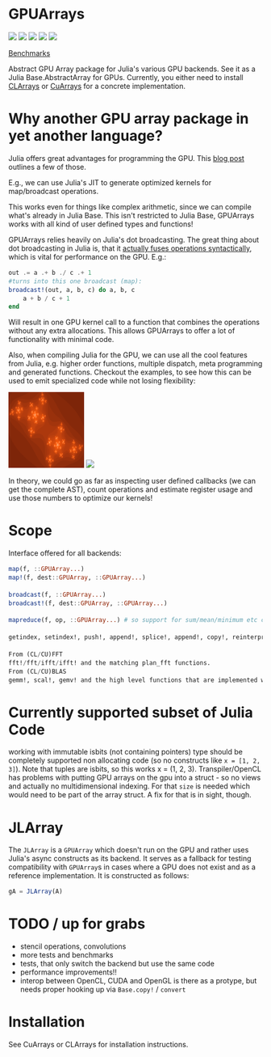 # GPUArrays

[![](https://travis-ci.org/JuliaGPU/GPUArrays.jl.svg?branch=master)](https://travis-ci.org/JuliaGPU/GPUArrays.jl)
[![](https://ci.appveyor.com/api/projects/status/2aa4bvmq7e9rh338/branch/master?svg=true)](https://ci.appveyor.com/project/SimonDanisch/gpuarrays-jl/branch/master)
[![](https://gitlab.com/JuliaGPU/GPUArrays.jl/badges/master/pipeline.svg)](https://gitlab.com/JuliaGPU/GPUArrays.jl/pipelines)
[![](https://codecov.io/gh/JuliaGPU/GPUArrays.jl/branch/master/graph/badge.svg)](https://codecov.io/gh/JuliaGPU/GPUArrays.jl)
[![](https://img.shields.io/badge/docs-latest-blue.svg)](https://JuliaGPU.github.io/GPUArrays.jl/latest)


[Benchmarks](https://github.com/JuliaGPU/GPUBenchmarks.jl/blob/master/results/results.md)

Abstract GPU Array package for Julia's various GPU backends.
See it as a Julia Base.AbstractArray for GPUs.
Currently, you either need to install [CLArrays](https://github.com/JuliaGPU/CLArrays.jl) or [CuArrays](https://github.com/JuliaGPU/CuArrays.jl) for a concrete implementation.


# Why another GPU array package in yet another language?

Julia offers great advantages for programming the GPU.
This [blog post](http://mikeinnes.github.io/2017/08/24/cudanative.html) outlines a few of those.

E.g., we can use Julia's JIT to generate optimized kernels for map/broadcast operations.

This works even for things like complex arithmetic, since we can compile what's already in Julia Base.
This isn't restricted to Julia Base, GPUArrays works with all kind of user defined types and functions!

GPUArrays relies heavily on Julia's dot broadcasting.
The great thing about dot broadcasting in Julia is, that it
[actually fuses operations syntactically](http://julialang.org/blog/2017/01/moredots), which is vital for performance on the GPU.
E.g.:

```Julia
out .= a .+ b ./ c .+ 1
#turns into this one broadcast (map):
broadcast!(out, a, b, c) do a, b, c
    a + b / c + 1
end
```

Will result in one GPU kernel call to a function that combines the operations without any extra allocations.
This allows GPUArrays to offer a lot of functionality with minimal code.

Also, when compiling Julia for the GPU, we can use all the cool features from Julia, e.g.
higher order functions, multiple dispatch, meta programming and generated functions.
Checkout the examples, to see how this can be used to emit specialized code while not losing flexibility:

[<img src="https://raw.githubusercontent.com/JuliaGPU/GPUBenchmarks.jl/master/results/plots/juliaset_result.png" height="150">](https://github.com/JuliaGPU/GPUBenchmarks.jl/blob/master/results/results.md)
[<img src="https://user-images.githubusercontent.com/1010467/40832645-12ca1f50-658c-11e8-9fb4-170871db2499.png" height="150">](https://juliagpu.github.io/GPUShowcases.jl/latest/)

In theory, we could go as far as inspecting user defined callbacks (we can get the complete AST), count operations and estimate register usage and use those numbers to optimize our kernels!


# Scope

Interface offered for all backends:

```Julia
map(f, ::GPUArray...)
map!(f, dest::GPUArray, ::GPUArray...)

broadcast(f, ::GPUArray...)
broadcast!(f, dest::GPUArray, ::GPUArray...)

mapreduce(f, op, ::GPUArray...) # so support for sum/mean/minimum etc comes for free

getindex, setindex!, push!, append!, splice!, append!, copy!, reinterpret, convert

From (CL/CU)FFT
fft!/fft/ifft/ifft! and the matching plan_fft functions.
From (CL/CU)BLAS
gemm!, scal!, gemv! and the high level functions that are implemented with these, like A * B, A_mul_B!, etc.
```

# Currently supported subset of Julia Code

working with immutable isbits (not containing pointers) type should be completely supported
non allocating code (so no constructs like `x = [1, 2, 3]`). Note that tuples are isbits, so this works x = (1, 2, 3).
Transpiler/OpenCL has problems with putting GPU arrays on the gpu into a struct - so no views and actually no multidimensional indexing. For that `size` is needed which would need to be part of the array struct. A fix for that is in sight, though.

# JLArray

The `JLArray` is a `GPUArray` which doesn't run on the GPU and rather uses Julia's async constructs as its backend. It serves as a fallback for testing compatibility with `GPUArray`s in cases where a GPU does not exist and as a reference implementation. It is constructed as follows:

```julia
gA = JLArray(A)
```

# TODO / up for grabs

* stencil operations, convolutions
* more tests and benchmarks
* tests, that only switch the backend but use the same code
* performance improvements!!
* interop between OpenCL, CUDA and OpenGL is there as a protype, but needs proper hooking up via `Base.copy!` / `convert`


# Installation

See CuArrays or CLArrays for installation instructions.
